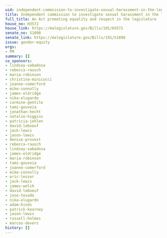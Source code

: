 ```yaml
---
uid: independent-commission-to-investigate-sexual-harassment-in-the-legislature
title: Independent commission to investigate sexual harassment in the legislature
full_title: An Act promoting equality and respect in the legislature
house_no: H3572
house_link: https://malegislature.gov/Bills/191/H3572
senate_no: S1898
senate_link: https://malegislature.gov/Bills/191/S1898
issue: gender-equity
orgs:
- PM
summary: []
co_sponsors:
- lindsay-sabadosa
- rebecca-rausch
- maria-robinson
- christina-minicucci
- joanne-comerford
- mike-connolly
- james-eldridge
- nika-elugardo
- carmine-gentile
- tami-gouveia
- jonathan-hecht
- natalie-higgins
- patricia-jehlen
- david-leboeuf
- jack-lewis
- jason-lewis
- denise-provost
- rebecca-rausch
- lindsay-sabadosa
- james-eldridge
- maria-robinson
- tami-gouveia
- joanne-comerford
- mike-connolly
- eric-lesser
- jack-lewis
- james-welch
- david-leboeuf
- jose-tosado
- nika-elugardo
- adam-hinds
- patrick-kearney
- jason-lewis
- russell-holmes
- marcos-devers
history: []
---
```

